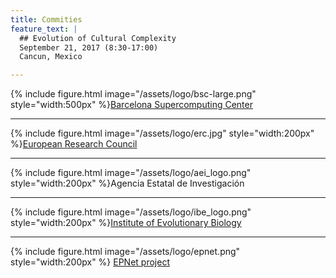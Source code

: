 ```yaml
---
title: Commities
feature_text: |
  ## Evolution of Cultural Complexity
  September 21, 2017 (8:30-17:00)
  Cancun, Mexico 

---
```



{% include figure.html image="/assets/logo/bsc-large.png" style="width:500px" %}[Barcelona Supercomputing Center](http://bsc.es/)

------

{% include figure.html image="/assets/logo/erc.jpg" style="width:200px" %}[European Research Council](http://erc.europa.eu/)

------

{% include figure.html image="/assets/logo/aei_logo.png" style="width:200px" %}Agencia Estatal de Investigación

------

{% include figure.html image="/assets/logo/ibe_logo.png" style="width:200px" %}[Institute of Evolutionary Biology](https://www.ibe.upf-csic.es/)


------

 
{% include figure.html image="/assets/logo/epnet.png" style="width:200px" %} [EPNet project](http://www.roman-ep.net/)
 


